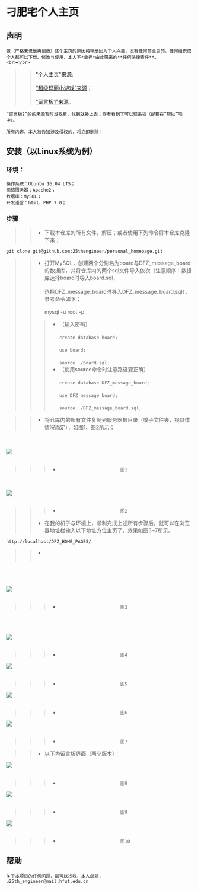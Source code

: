 # 刁肥宅个人主页

## 声明

	做（严格来说是再创造）这个主页的原因纯粹是因为个人兴趣，没有任何商业目的。任何组织或个人都可以下载、修改与使用，本人不*承担*由此带来的**任何法律责任**。
	<br></br>
>> ["个人主页"来源](https://github.com/anotherlazygeek/Personal-Home-Page);
	<br></br>
>> [“超级玛丽小游戏”来源](https://github.com/25thengineer/personal_homepage)；
	<br></br>
>> ["留言板1"来源](https://github.com/TripleC-Light/Q-A-message-board)。
	
	“留言板2”的的来源暂时没找着，找到就补上去；作者看到了可以联系我（邮箱在“帮助”项中）。

	所有内容，本人被告知涉及侵权的，将立即删除！

## 安装（以Linux系统为例）

### 环境：
	操作系统：Ubuntu 16.04 LTS；
	网络服务器：Apache2；
	数据库：MySQL；
	开发语言：html、PHP 7.0；

### 步骤

>>* 下载本仓库的所有文件，解压；或者使用下列命令将本仓库克隆下来；

	git clone git@github.com:25thengineer/personal_homepage.git

>>* 打开MySQL，创建两个分别名为board与DFZ_message_board的数据库，并将仓库内的两个sql文件导入依次（注意顺序：数据库选择board时导入board.sql，<br></br>选择DFZ_message_board时导入DFZ_message_board.sql），参考命令如下；<br></br>
mysql -u root -p
>>>* （输入密码）<br></br>
`create database board;`<br></br>
`use board;`<br></br>
`source ./board.sql;`
>>>* （使用source命令时注意路径要正确）<br></br>
`create database DFZ_message_board;`<br></br>
`use DFZ_message_board;`<br></br>
`source ./DFZ_message_board.sql;`

>>* 将仓库内的所有文件复制到服务器根目录（或子文件夹，视具体情况而定），如图1、图2所示；

<br></br>
![](https://github.com/25thengineer/personal_homepage/blob/master/setup/x1.png)
<br></br>
>>>*							图1

<br></br>
![](https://github.com/25thengineer/personal_homepage/blob/master/setup/x2.png)
<br></br>
>>>*							图2
>>* 在我的机子与环境上，顺利完成上述所有步骤后，就可以在浏览器地址栏输入以下地址方位主页了，效果如图3~7所示。

	http://localhost/DFZ_HOME_PAGES/
>>* <br></br>

<br></br>	
![](https://github.com/25thengineer/personal_homepage/blob/master/setup/x3.png)
<br></br>
>>>*							图3

<br></br>	
![](https://github.com/25thengineer/personal_homepage/blob/master/setup/x4.png)
<br></br>
>>>*							图4
	
![](https://github.com/25thengineer/personal_homepage/blob/master/setup/x5.png)
<br></br>	
>>>*							图5

![](https://github.com/25thengineer/personal_homepage/blob/master/setup/x6.png)
<br></br>
>>>*							图6
	
![](https://github.com/25thengineer/personal_homepage/blob/master/setup/x7.png)
<br></br>

>>>*							图7

>>* 以下为留言板界面（两个版本）：

![](https://github.com/25thengineer/personal_homepage/blob/master/setup/x8.png)
<br></br>

>>>*							图8
	
![](https://github.com/25thengineer/personal_homepage/blob/master/setup/x9.png)
<br></br>

>>>*							图9
	
![](https://github.com/25thengineer/personal_homepage/blob/master/setup/x10.png)
<br></br>

>>>*							图10

## 帮助
	关于本项目的任何问题，都可以找我，本人邮箱：
	u25th_engineer@mail.hfut.edu.cn
